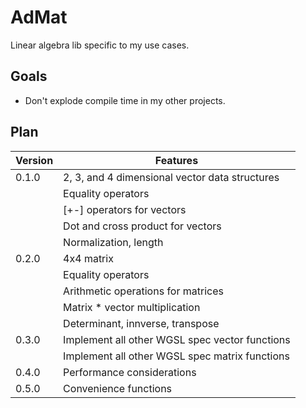 # AdMat

Linear algebra lib specific to my use cases.

## Goals

- Don't explode compile time in my other projects.

## Plan

| Version | Features |
| ------- | -------- |
|0.1.0| 2, 3, and 4 dimensional vector data structures|
|| Equality operators |
|| [+-] operators for vectors |
|| Dot and cross product for vectors |
|| Normalization, length |
| 0.2.0 | 4x4 matrix |
|| Equality operators |
|| Arithmetic operations for matrices |
|| Matrix * vector multiplication |
|| Determinant, innverse, transpose |
|0.3.0| Implement all other WGSL spec vector functions |
|| Implement all other WGSL spec matrix functions |
|0.4.0| Performance considerations |
|0.5.0| Convenience functions |
